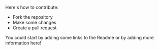 Here's how to contribute:
* Fork the repository
* Make some changes
* Create a pull request

You could start by adding some links to the Readme or by adding more information here!
